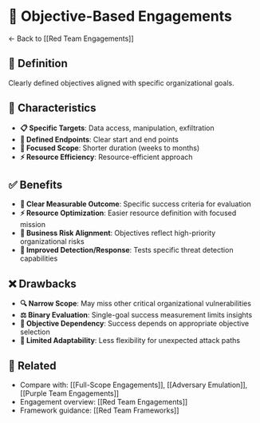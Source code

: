 # 🎯 Objective-Based Engagements

← Back to [[Red Team Engagements]]

## 📖 Definition
Clearly defined objectives aligned with specific organizational goals.

## 🔧 Characteristics
- **📋 Specific Targets**: Data access, manipulation, exfiltration
- **🏁 Defined Endpoints**: Clear start and end points
- **🎯 Focused Scope**: Shorter duration (weeks to months)
- **⚡ Resource Efficiency**: Resource-efficient approach

## ✅ Benefits
- **📏 Clear Measurable Outcome**: Specific success criteria for evaluation
- **⚡ Resource Optimization**: Easier resource definition with focused mission
- **🎯 Business Risk Alignment**: Objectives reflect high-priority organizational risks
- **🔔 Improved Detection/Response**: Tests specific threat detection capabilities

## ❌ Drawbacks
- **🔍 Narrow Scope**: May miss other critical organizational vulnerabilities
- **⚖️ Binary Evaluation**: Single-goal success measurement limits insights
- **🎯 Objective Dependency**: Success depends on appropriate objective selection
- **🔄 Limited Adaptability**: Less flexibility for unexpected attack paths

## 🔗 Related
- Compare with: [[Full-Scope Engagements]], [[Adversary Emulation]], [[Purple Team Engagements]]
- Engagement overview: [[Red Team Engagements]]
- Framework guidance: [[Red Team Frameworks]]
